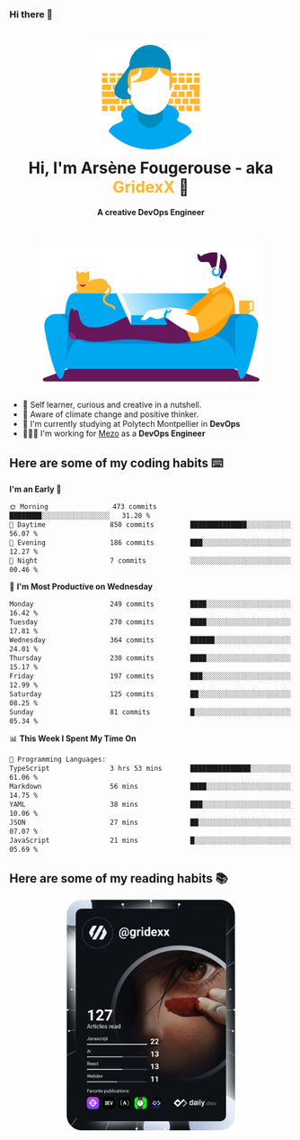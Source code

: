 ### Hi there 👋

<!--
**GridexX/gridexx** is a ✨ _special_ ✨ repository because its `README.md` (this file) appears on your GitHub profile.

Here are some ideas to get you started:

- 🔭 I’m currently working on ...
- 🌱 I’m currently learning ...
- 👯 I’m looking to collaborate on ...
- 🤔 I’m looking for help with ...
- 💬 Ask me about ...
- 📫 How to reach me: ...
- 😄 Pronouns: ...
- ⚡ Fun fact: ...
-->


<!-- Header -->
<h1 align="center">
  <img src="./images/user_profile.png" width="200">
  <br>
  Hi, I'm Arsène Fougerouse - aka <span style="color:#ffb72e">GridexX</span> 👋
</h1>


<p align="center">
  <b>A creative DevOps Engineer </b>
</p>
<br/>
<p align="center">
  <img src="./images/man_couch.png" width="400">
</p>

- 🎨 Self learner, curious and creative in a nutshell. 
- 🌱 Aware of climate change and positive thinker.
- 📕 I'm currently studying at Polytech Montpellier in **DevOps**
- 👨🏻‍💻 I'm working for [Mezo](https://meso-lr.umontpellier.fr/) as a **DevOps Engineer**


## Here are some of my coding habits ⌨️

<!-- Add a section about tech and Ops stack
  Like this one : https://github.com/Xanthus58#-tech-stack
-->
<!--START_SECTION:waka-->
**I'm an Early 🐤** 

```text
🌞 Morning                473 commits         ████████░░░░░░░░░░░░░░░░░   31.20 % 
🌆 Daytime                850 commits         ██████████████░░░░░░░░░░░   56.07 % 
🌃 Evening                186 commits         ███░░░░░░░░░░░░░░░░░░░░░░   12.27 % 
🌙 Night                  7 commits           ░░░░░░░░░░░░░░░░░░░░░░░░░   00.46 % 
```
📅 **I'm Most Productive on Wednesday** 

```text
Monday                   249 commits         ████░░░░░░░░░░░░░░░░░░░░░   16.42 % 
Tuesday                  270 commits         ████░░░░░░░░░░░░░░░░░░░░░   17.81 % 
Wednesday                364 commits         ██████░░░░░░░░░░░░░░░░░░░   24.01 % 
Thursday                 230 commits         ████░░░░░░░░░░░░░░░░░░░░░   15.17 % 
Friday                   197 commits         ███░░░░░░░░░░░░░░░░░░░░░░   12.99 % 
Saturday                 125 commits         ██░░░░░░░░░░░░░░░░░░░░░░░   08.25 % 
Sunday                   81 commits          █░░░░░░░░░░░░░░░░░░░░░░░░   05.34 % 
```


📊 **This Week I Spent My Time On** 

```text
💬 Programming Languages: 
TypeScript               3 hrs 53 mins       ███████████████░░░░░░░░░░   61.06 % 
Markdown                 56 mins             ████░░░░░░░░░░░░░░░░░░░░░   14.75 % 
YAML                     38 mins             ███░░░░░░░░░░░░░░░░░░░░░░   10.06 % 
JSON                     27 mins             ██░░░░░░░░░░░░░░░░░░░░░░░   07.07 % 
JavaScript               21 mins             █░░░░░░░░░░░░░░░░░░░░░░░░   05.69 % 
```


<!--END_SECTION:waka-->

## Here are some of my reading habits 📚
<div  align="center">
  <img src="./images/devcard.svg" width="300">
</div>
